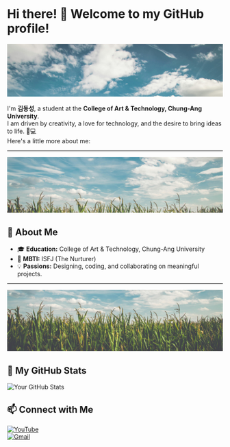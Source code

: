 # Hi there! 👋 Welcome to my GitHub profile!

![Section Divider](1.jpg)

I'm **김동성**, a student at the **College of Art & Technology, Chung-Ang University**.  
I am driven by creativity, a love for technology, and the desire to bring ideas to life. 🎨💻  
Here's a little more about me:

---

![Section Divider](2.jpg)

## 🌱 About Me

- 🎓 **Education:** College of Art & Technology, Chung-Ang University  
- 🧠 **MBTI:** ISFJ (The Nurturer)  
- 💡 **Passions:** Designing, coding, and collaborating on meaningful projects.  

---

![Section Divider](3.jpg)

## 🌟 My GitHub Stats
![Your GitHub Stats](https://github-readme-stats.vercel.app/api?username=YourUsername&show_icons=true&theme=radical)





## 📫 Connect with Me
[![YouTube](https://img.shields.io/badge/-YouTube-red?style=flat&logo=YouTube&logoColor=white)](https://www.youtube.com/@%EA%B9%80%EB%8F%99%EC%84%B1-p3u)  
[![Gmail](https://img.shields.io/badge/-Gmail-D14836?style=flat&logo=Gmail&logoColor=white)](mailto:your_email@gmail.com)



